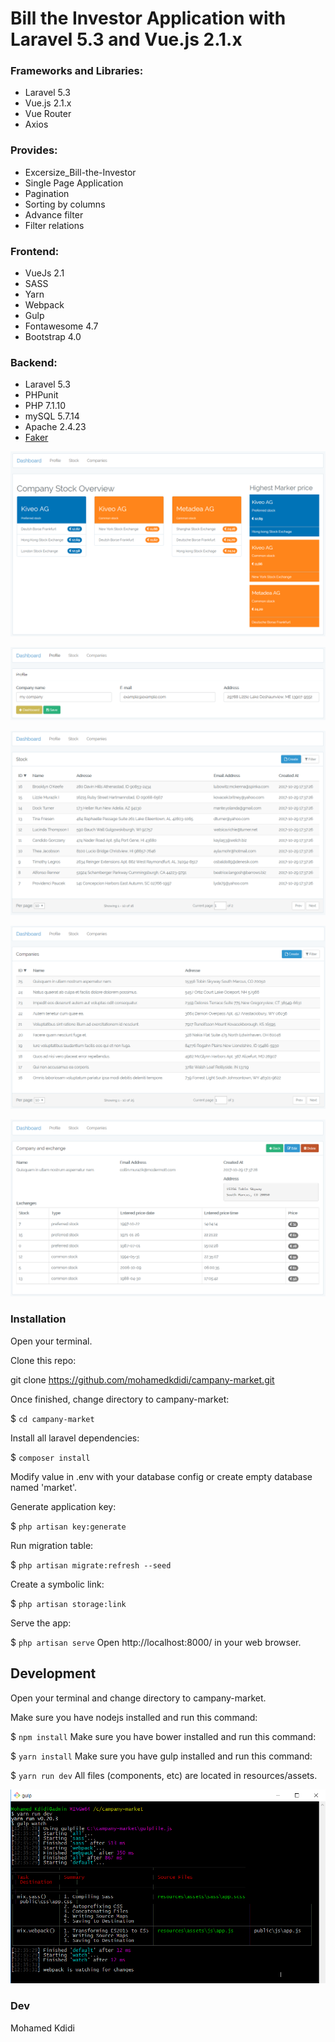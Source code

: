 # Bill the Investor Application with Laravel 5.3 and Vue.js 2.1.x

### Frameworks and Libraries:

- Laravel 5.3
- Vue.js 2.1.x
- Vue Router
- Axios

### Provides:

- Excersize_Bill-the-Investor
- Single Page Application
- Pagination
- Sorting by columns
- Advance filter
- Filter relations

### Frontend:

- VueJs 2.1
- SASS
- Yarn
- Webpack
- Gulp
- Fontawesome 4.7
- Bootstrap 4.0

### Backend:

- Laravel 5.3
- PHPunit
- PHP 7.1.10
- mySQL 5.7.14
- Apache 2.4.23
- <a href="https://github.com/fzaninotto/Faker" target="_blank" >Faker</a>

![alt tag](https://github.com/mohamedkdidi/campany-market/raw/master/1.png)

![alt tag](https://github.com/mohamedkdidi/campany-market/raw/master/2.png)

![alt tag](https://github.com/mohamedkdidi/campany-market/raw/master/3.png)

![alt tag](https://github.com/mohamedkdidi/campany-market/raw/master/4.png)

![alt tag](https://github.com/mohamedkdidi/campany-market/raw/master/5.png)

### Installation

Open your terminal.

Clone this repo:

git clone https://github.com/mohamedkdidi/campany-market.git

Once finished, change directory to campany-market:

$ `cd campany-market`

Install all laravel dependencies:

$ `composer install`

Modify  value in .env with your database config or create empty database named 'market'.

Generate application key:

$ `php artisan key:generate`

Run migration table:

$ `php artisan migrate:refresh --seed`

Create a symbolic link:

$ `php artisan storage:link`

Serve the app:

$ `php artisan serve`
Open http://localhost:8000/ in your web browser.



## Development

Open your terminal and change directory to campany-market.

Make sure you have nodejs installed and run this command:

$ `npm install`
Make sure you have bower installed and run this command:

$ `yarn install`
Make sure you have gulp installed and run this command:

$ `yarn run dev`
All files (components, etc) are located in resources/assets.

![alt tag](https://github.com/mohamedkdidi/campany-market/raw/master/webpack.png)

### Dev

Mohamed Kdidi
